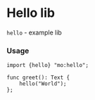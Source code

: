 # Hello lib

`hello` - example lib

### Usage
```motoko
import {hello} "mo:hello";

func greet(): Text {
	hello("World");
};
```